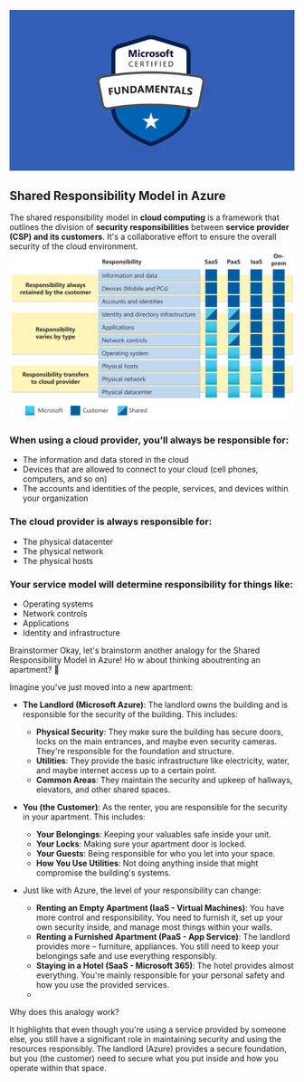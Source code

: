 ![Exam AZ-900](../images/az900.png "Exam AZ-900")
## Shared Responsibility Model in Azure

The shared responsibility model in **cloud computing** is a framework that outlines the division of **security responsibilities** between **service provider (CSP) and its customers**. It's a collaborative effort to ensure the overall security of the cloud environment.
![Shared Responsibility Model Exam AZ-900](../images/shared-responsibility.svg )

### When using a cloud provider, you’ll always be responsible for:

- The information and data stored in the cloud
- Devices that are allowed to connect to your cloud (cell phones, computers, and so on)
- The accounts and identities of the people, services, and devices within your organization
### The cloud provider is always responsible for:

- The physical datacenter
- The physical network
- The physical hosts
### Your service model will determine responsibility for things like:

- Operating systems
- Network controls
- Applications
- Identity and infrastructure

Brainstormer
Okay, let's brainstorm another analogy for the Shared Responsibility Model in Azure! Ho w about thinking aboutrenting an apartment? 🏢

Imagine you've just moved into a new apartment:

- **The Landlord (Microsoft Azure)**: The landlord owns the building and is responsible for the security of the building.  This includes:  
     - **Physical Security**: They make sure the building has secure doors, locks on the main entrances, and maybe even security cameras. They're responsible for the foundation and structure.
     - **Utilities**: They provide the basic infrastructure like electricity, water, and maybe internet access up to a certain point.
     - **Common Areas**: They maintain the security and upkeep of hallways, elevators, and other shared spaces.
       
- **You (the Customer)**: As the renter, you are responsible for the security in your apartment. This includes:

     - **Your Belongings**: Keeping your valuables safe inside your unit.
     - **Your Locks**: Making sure your apartment door is locked.
     - **Your Guests**: Being responsible for who you let into your space.
     - **How You Use Utilities**: Not doing anything inside that might compromise the building's systems.
- Just like with Azure, the level of your responsibility can change:

    - **Renting an Empty Apartment (IaaS - Virtual Machines)**: You have more control and responsibility. You need to furnish it, set up your own security inside, and manage most things within your walls.
     - **Renting a Furnished Apartment (PaaS - App Service)**: The landlord provides more – furniture, appliances. You still need to keep your belongings safe and use everything responsibly.
   - **Staying in a Hotel (SaaS - Microsoft 365)**: The hotel provides almost everything. You're mainly responsible for your personal safety and how you use the provided services.
   - 
Why does this analogy work?

It highlights that even though you're using a service provided by someone else, you still have a significant role in maintaining security and using the resources responsibly. The landlord (Azure) provides a secure foundation, but you (the customer) need to secure what you put inside and how you operate within that space.
